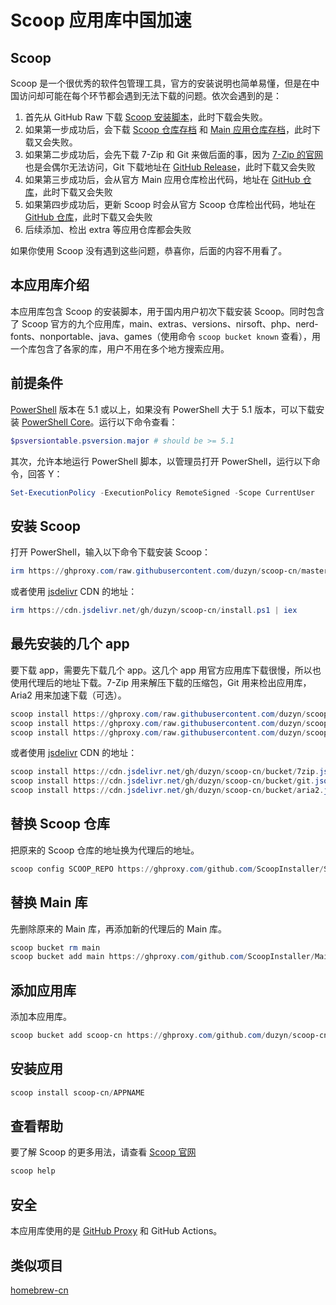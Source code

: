 # Scoop 应用库中国加速

## Scoop

Scoop 是一个很优秀的软件包管理工具，官方的安装说明也简单易懂，但是在中国访问却可能在每个环节都会遇到无法下载的问题。依次会遇到的是：

1. 首先从 GitHub Raw 下载 [Scoop 安装脚本](https://raw.githubusercontent.com/duzyn/wood/master/install.ps1)，此时下载会失败。
2. 如果第一步成功后，会下载 [Scoop 仓库存档](https://github.com/ScoopInstaller/Scoop/archive/master.zip) 和 [Main 应用仓库存档](https://github.com/ScoopInstaller/Main/archive/master.zip)，此时下载又会失败。
3. 如果第二步成功后，会先下载 7-Zip 和 Git 来做后面的事，因为 [7-Zip 的官网](https://www.7-zip.org/) 也是会偶尔无法访问，Git 下载地址在 [GitHub Release](https://github.com/git-for-windows/git/releases)，此时下载又会失败
4. 如果第三步成功后，会从官方 Main 应用仓库检出代码，地址在 [GitHub 仓库](https://github.com/ScoopInstaller/Main)，此时下载又会失败
5. 如果第四步成功后，更新 Scoop 时会从官方 Scoop 仓库检出代码，地址在 [GitHub 仓库](https://github.com/ScoopInstaller/Scoop/)，此时下载又会失败
6. 后续添加、检出 extra 等应用仓库都会失败

如果你使用 Scoop 没有遇到这些问题，恭喜你，后面的内容不用看了。

## 本应用库介绍

本应用库包含 Scoop 的安装脚本，用于国内用户初次下载安装 Scoop。同时包含了 Scoop 官方的九个应用库，main、extras、versions、nirsoft、php、nerd-fonts、nonportable、java、games（使用命令 `scoop bucket known` 查看），用一个库包含了各家的库，用户不用在多个地方搜索应用。

## 前提条件

[PowerShell](https://learn.microsoft.com/zh-cn/powershell/) 版本在 5.1 或以上，如果没有 PowerShell 大于 5.1 版本，可以下载安装 [PowerShell Core](https://github.com/PowerShell/PowerShell)。运行以下命令查看：

```powershell
$psversiontable.psversion.major # should be >= 5.1
```

其次，允许本地运行 PowerShell 脚本，以管理员打开 PowerShell，运行以下命令，回答 Y：
  
```powershell
Set-ExecutionPolicy -ExecutionPolicy RemoteSigned -Scope CurrentUser
```

## 安装 Scoop

打开 PowerShell，输入以下命令下载安装 Scoop：

```powershell
irm https://ghproxy.com/raw.githubusercontent.com/duzyn/scoop-cn/master/install.ps1 | iex
```

或者使用 [jsdelivr](https://www.jsdelivr.com/) CDN 的地址：

```powershell
irm https://cdn.jsdelivr.net/gh/duzyn/scoop-cn/install.ps1 | iex
```

## 最先安装的几个 app

要下载 app，需要先下载几个 app。这几个 app 用官方应用库下载很慢，所以也使用代理后的地址下载。7-Zip 用来解压下载的压缩包，Git 用来检出应用库，Aria2 用来加速下载（可选）。

```powershell
scoop install https://ghproxy.com/raw.githubusercontent.com/duzyn/scoop-cn/master/bucket/7zip.json
scoop install https://ghproxy.com/raw.githubusercontent.com/duzyn/scoop-cn/master/bucket/git.json
scoop install https://ghproxy.com/raw.githubusercontent.com/duzyn/scoop-cn/master/bucket/aria2.json
```

或者使用 [jsdelivr](https://www.jsdelivr.com/) CDN 的地址：

```powershell
scoop install https://cdn.jsdelivr.net/gh/duzyn/scoop-cn/bucket/7zip.json
scoop install https://cdn.jsdelivr.net/gh/duzyn/scoop-cn/bucket/git.json
scoop install https://cdn.jsdelivr.net/gh/duzyn/scoop-cn/bucket/aria2.json
```

## 替换 Scoop 仓库

把原来的 Scoop 仓库的地址换为代理后的地址。

```powershell
scoop config SCOOP_REPO https://ghproxy.com/github.com/ScoopInstaller/Scoop
```

## 替换 Main 库

先删除原来的 Main 库，再添加新的代理后的 Main 库。

```powershell
scoop bucket rm main
scoop bucket add main https://ghproxy.com/github.com/ScoopInstaller/Main
```

## 添加应用库

添加本应用库。

```powershell
scoop bucket add scoop-cn https://ghproxy.com/github.com/duzyn/scoop-cn
```

## 安装应用

```powershell
scoop install scoop-cn/APPNAME
```

## 查看帮助

要了解 Scoop 的更多用法，请查看 [Scoop 官网](https://scoop.sh/)

```powershell
scoop help
```

## 安全

本应用库使用的是 [GitHub Proxy](https://ghproxy.com/) 和 GitHub Actions。

## 类似项目

[homebrew-cn](https://github.com/duzyn/homebrew-cn)